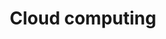 ---
title: "Cloud computing"
linkTitle: "Cloud"
# weight: 10
# description: >
#   Writing bash scripts for Linux.
---